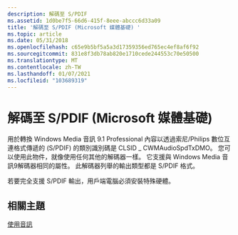 ```yaml
---
description: 解碼至 S/PDIF
ms.assetid: 1d0be7f5-66d6-415f-8eee-abccc6d33a09
title: '解碼至 S/PDIF (Microsoft 媒體基礎) '
ms.topic: article
ms.date: 05/31/2018
ms.openlocfilehash: c65e9b5bf5a5a3d17359356ed765ec4ef8af6f92
ms.sourcegitcommit: 831e8f3db78ab820e1710cede244553c70e50500
ms.translationtype: MT
ms.contentlocale: zh-TW
ms.lasthandoff: 01/07/2021
ms.locfileid: "103689319"
---
```

# <a name="decoding-to-spdif-microsoft-media-foundation"></a>解碼至 S/PDIF (Microsoft 媒體基礎) 

用於轉換 Windows Media 音訊 9.1 Professional 內容以透過索尼/Philips 數位互連格式傳遞的 (S/PDIF) 的類別識別碼是 CLSID \_ CWMAudioSpdTxDMO。 您可以使用此物件，就像使用任何其他的解碼器一樣。 它支援與 Windows Media 音訊9解碼器相同的屬性。 此解碼器列舉的輸出類型都是 S/PDIF 格式。

若要完全支援 S/PDIF 輸出，用戶端電腦必須安裝特殊硬體。

## <a name="related-topics"></a>相關主題

<dl> <dt>

[使用音訊](workingwithaudio.md)
</dt> </dl>

 

 




